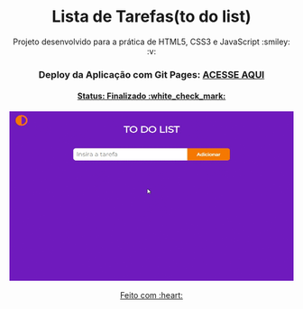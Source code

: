 <h1 align="center">
  Lista de Tarefas(to do list)
</h1>

<p align="center">
  Projeto desenvolvido para a prática de HTML5, CSS3 e JavaScript :smiley: :v:
</p>

<h3 align="center">
  Deploy da Aplicação com Git Pages:
  <a href="https://to-do-list.diegolramos.repl.co" target="__blank">ACESSE AQUI </p>
</h3>


<h4 align="center">
  Status: Finalizado :white_check_mark:
</h4>

<p align="center">
  <img src="todolist.gif" alt="" width="600px" height="300px">
</p>

<p align="center">
  Feito com :heart:
</p>
